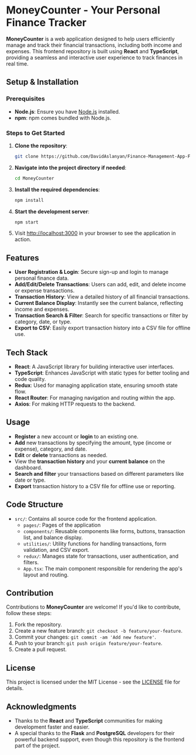 # MoneyCounter - Your Personal Finance Tracker

**MoneyCounter** is a web application designed to help users efficiently manage and track their financial transactions, including both income and expenses. This frontend repository is built using **React** and **TypeScript**, providing a seamless and interactive user experience to track finances in real time.

## Setup & Installation

### Prerequisites

- **Node.js**: Ensure you have [Node.js](https://nodejs.org/) installed.
- **npm**: npm comes bundled with Node.js.

### Steps to Get Started

1. **Clone the repository**:
    ```bash
    git clone https://github.com/DavidAslanyan/Finance-Management-App-Frontend.git
    ```
2. **Navigate into the project directory if needed**:
    ```bash
    cd MoneyCounter
    ```
3. **Install the required dependencies**:
    ```bash
    npm install
    ```

4. **Start the development server**:
    ```bash
    npm start
    ```

5. Visit [http://localhost:3000](http://localhost:3000) in your browser to see the application in action.


## Features

- **User Registration & Login**: Secure sign-up and login to manage personal finance data.
- **Add/Edit/Delete Transactions**: Users can add, edit, and delete income or expense transactions.
- **Transaction History**: View a detailed history of all financial transactions.
- **Current Balance Display**: Instantly see the current balance, reflecting income and expenses.
- **Transaction Search & Filter**: Search for specific transactions or filter by category, date, or type.
- **Export to CSV**: Easily export transaction history into a CSV file for offline use.

## Tech Stack

- **React**: A JavaScript library for building interactive user interfaces.
- **TypeScript**: Enhances JavaScript with static types for better tooling and code quality.
- **Redux**: Used for managing application state, ensuring smooth state flow.
- **React Router**: For managing navigation and routing within the app.
- **Axios**: For making HTTP requests to the backend.

## Usage

- **Register** a new account or **login** to an existing one.
- **Add** new transactions by specifying the amount, type (income or expense), category, and date.
- **Edit** or **delete** transactions as needed.
- View the **transaction history** and your **current balance** on the dashboard.
- **Search and filter** your transactions based on different parameters like date or type.
- **Export** transaction history to a CSV file for offline use or reporting.

## Code Structure

- `src/`: Contains all source code for the frontend application.
  - `pages/`: Pages of the application    
  - `components/`: Reusable components like forms, buttons, transaction list, and balance display.
  - `utilities/`: Utility functions for handling transactions, form validation, and CSV export.
  - `redux/`: Manages state for transactions, user authentication, and filters.
  - `App.tsx`: The main component responsible for rendering the app's layout and routing.

## Contribution

Contributions to **MoneyCounter** are welcome! If you'd like to contribute, follow these steps:

1. Fork the repository.
2. Create a new feature branch: `git checkout -b feature/your-feature`.
3. Commit your changes: `git commit -am 'Add new feature'`.
4. Push to your branch: `git push origin feature/your-feature`.
5. Create a pull request.

## License

This project is licensed under the MIT License - see the [LICENSE](LICENSE) file for details.

## Acknowledgments

- Thanks to the **React** and **TypeScript** communities for making development faster and easier.
- A special thanks to the **Flask** and **PostgreSQL** developers for their powerful backend support, even though this repository is the frontend part of the project.
